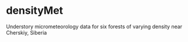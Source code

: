 # densityMet
Understory micrometeorology data for six forests of varying density near Cherskiy, Siberia

